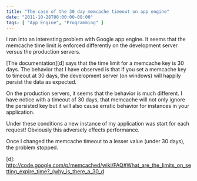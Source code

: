 ```yaml
---
title: "The case of the 30 day memcache timeout on app engine"
date: "2011-10-28T08:00:00-08:00"
tags: [ "App Engine", "Programming" ]
---
```


I ran into an interesting problem with Google app engine. It seems that the memcache time limit is enforced differently on the development server versus the production servers.

[The documentation][d] says that the time limit for a memcache key is 30 days. The behavior that I have observed is that if you set a memcache key to timeout at 30 days, the development server (on windows) will happily persist the data as expected.

On the production servers, it seems that the behavior is much different. I have notice with a timeout of 30 days, that memcache will not only ignore the persisted key but it will also cause erratic behavior for instances in your application.

Under these conditions a new instance of my application was start for each request! Obviously this adversely effects performance.

Once I changed the memcache timeout to a lesser value (under 30 days), the problem stopped.


[d]: http://code.google.com/p/memcached/wiki/FAQ#What_are_the_limits_on_setting_expire_time?_(why_is_there_a_30_d